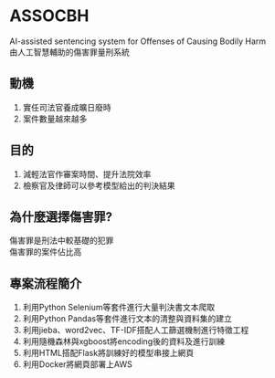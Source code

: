 # ASSOCBH
AI-assisted sentencing system for Offenses of Causing Bodily Harm<br>
由人工智慧輔助的傷害罪量刑系統
## 動機
1. 實任司法官養成曠日廢時
2. 案件數量越來越多
## 目的
1. 減輕法官作審案時間、提升法院效率
2. 檢察官及律師可以參考模型給出的判決結果
## 為什麼選擇傷害罪?
  傷害罪是刑法中較基礎的犯罪 <br>
  傷害罪的案件佔比高
## 專案流程簡介
1. 利用Python Selenium等套件進行大量判決書文本爬取
2. 利用Python Pandas等套件進行文本的清整與資料集的建立
3. 利用jieba、word2vec、TF-IDF搭配人工篩選機制進行特徵工程
4. 利用隨機森林與xgboost將encoding後的資料及進行訓練
5. 利用HTML搭配Flask將訓練好的模型串接上網頁
6. 利用Docker將網頁部署上AWS
